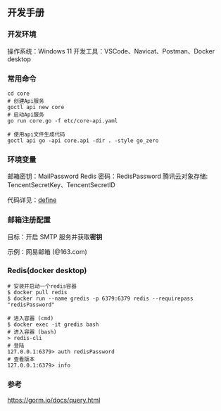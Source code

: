 ## 开发手册

### 开发环境

操作系统：Windows 11
开发工具：VSCode、Navicat、Postman、Docker desktop

### 常用命令

```shell
cd core
# 创建Api服务
goctl api new core
# 启动Api服务
go run core.go -f etc/core-api.yaml

# 使用api文件生成代码
goctl api go -api core.api -dir . -style go_zero
```

### 环境变量

邮箱密钥：MailPassword
Redis 密码：RedisPassword
腾讯云对象存储: TencentSecretKey、TencentSecretID

代码详见：[define](/core/define/define.go)

### 邮箱注册配置

目标：开启 SMTP 服务并获取**密钥**

示例：网易邮箱 (@163.com)

### Redis(docker desktop)

```shell
# 安装并启动一个redis容器
$ docker pull redis
$ docker run --name gredis -p 6379:6379 redis --requirepass "redisPassword"

# 进入容器 (cmd)
$ docker exec -it gredis bash
# 进入容器 (bash)
> redis-cli
# 登陆
127.0.0.1:6379> auth redisPassword
# 查看版本
127.0.0.1:6379> info

```

### 参考

https://gorm.io/docs/query.html
